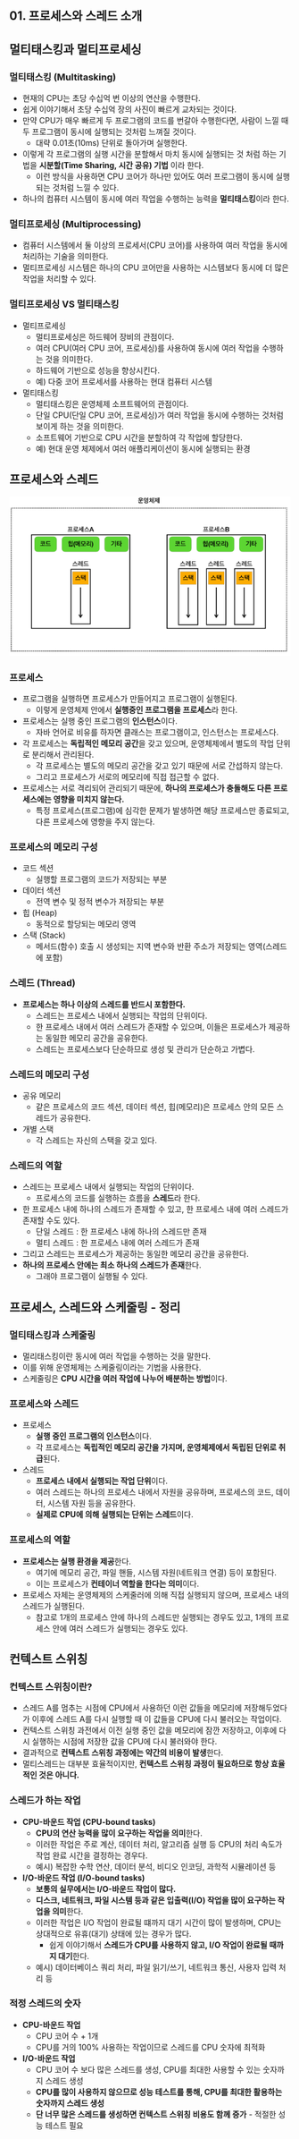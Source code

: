 ## 01. 프로세스와 스레드 소개

## 멀티태스킹과 멀티프로세싱
### 멀티태스킹 (Multitasking)
- 현재의 CPU는 초당 수십억 번 이상의 연산을 수행한다.
- 쉽게 이야기해서 초당 수십억 장의 사진이 빠르게 교차되는 것이다.
- 만약 CPU가 매우 빠르게 두 프로그램의 코드를 번갈아 수행한다면, 사람이 느낄 때 두 프로그램이 동시에 실행되는 것처럼 느껴질 것이다.
  - 대략 0.01초(10ms) 단위로 돌아가며 실행한다.
- 이렇게 각 프로그램의 실행 시간을 분할해서 마치 동시에 실행되는 것 처럼 하는 기법을 **시분할(Time Sharing, 시간 공유) 기법** 이라 한다.
  - 이런 방식을 사용하면 CPU 코어가 하나만 있어도 여러 프로그램이 동시에 실행되는 것처럼 느낄 수 있다.
- 하나의 컴퓨터 시스템이 동시에 여러 작업을 수행하는 능력을 **멀티태스킹**이라 한다.


### 멀티프로세싱 (Multiprocessing)
- 컴퓨터 시스템에서 둘 이상의 프로세서(CPU 코어)를 사용하여 여러 작업을 동시에 처리하는 기술을 의미한다.
- 멀티프로세싱 시스템은 하나의 CPU 코어만을 사용하는 시스템보다 동시에 더 많은 작업을 처리할 수 있다.


### 멀티프로세싱 VS 멀티태스킹
- 멀티프로세싱
  - 멀티프로세싱은 하드웨어 장비의 관점이다.
  - 여러 CPU(여러 CPU 코어, 프로세싱)를 사용하여 동시에 여러 작업을 수행하는 것을 의미한다.
  - 하드웨어 기반으로 성능을 향상시킨다.
  - 예) 다중 코어 프로세서를 사용하는 현대 컴퓨터 시스템
- 멀티태스킹
  - 멀티태스킹은 운영체제 소프트웨어의 관점이다.
  - 단일 CPU(단일 CPU 코어, 프로세싱)가 여러 작업을 동시에 수행하는 것처럼 보이게 하는 것을 의미한다.
  - 소프트웨어 기반으로 CPU 시간을 분할하여 각 작업에 할당한다.
  - 예) 현대 운영 체제에서 여러 애플리케이션이 동시에 실행되는 환경


## 프로세스와 스레드
![img.png](images/프로세스와%20스레드.png)


### 프로세스
- 프로그램을 실행하면 프로세스가 만들어지고 프로그램이 실행된다.
  - 이렇게 운영체제 안에서 **실행중인 프로그램을 프로세스**라 한다.
- 프로세스는 실행 중인 프로그램의 **인스턴스**이다.
  - 자바 언어로 비유를 하자면 클래스는 프로그램이고, 인스턴스는 프로세스다.
- 각 프로세스는 **독립적인 메모리 공간**을 갖고 있으며, 운영체제에서 별도의 작업 단위로 분리해서 관리된다.
  - 각 프로세스는 별도의 메모리 공간을 갖고 있기 때문에 서로 간섭하지 않는다.
  - 그리고 프로세스가 서로의 메모리에 직접 접근할 수 없다.
- 프로세스는 서로 격리되어 관리되기 때문에, **하나의 프로세스가 충돌해도 다른 프로세스에는 영향을 미치지 않는다.**
  - 특정 프로세스(프로그램)에 심각한 문제가 발생하면 해당 프로세스만 종료되고, 다른 프로세스에 영향을 주지 않는다.


### 프로세스의 메모리 구성
- 코드 섹션
  - 실행할 프로그램의 코드가 저장되는 부분
- 데이터 섹션
  - 전역 변수 및 정적 변수가 저장되는 부분
- 힙 (Heap)
  - 동적으로 할당되는 메모리 영역
- 스택 (Stack)
  - 메서드(함수) 호출 시 생성되는 지역 변수와 반환 주소가 저장되는 영역(스레드에 포함)


### 스레드 (Thread)
- **프로세스는 하나 이상의 스레드를 반드시 포함한다.**
  - 스레드는 프로세스 내에서 실행되는 작업의 단위이다.
  - 한 프로세스 내에서 여러 스레드가 존재할 수 있으며, 이들은 프로세스가 제공하는 동일한 메모리 공간을 공유한다.
  - 스레드는 프로세스보다 단순하므로 생성 및 관리가 단순하고 가볍다.


### 스레드의 메모리 구성
- 공유 메모리
  - 같은 프로세스의 코드 섹션, 데이터 섹션, 힙(메모리)은 프로세스 안의 모든 스레드가 공유한다.
- 개별 스택
  - 각 스레드는 자신의 스택을 갖고 있다.


### 스레드의 역할
- 스레드는 프로세스 내에서 실행되는 작업의 단위이다.
  - 프로세스의 코드를 실행하는 흐름을 **스레드**라 한다.
- 한 프로세스 내에 하나의 스레드가 존재할 수 있고, 한 프로세스 내에 여러 스레드가 존재할 수도 있다.
  - 단일 스레드 : 한 프로세스 내에 하나의 스레드만 존재
  - 멀티 스레드 : 한 프로세스 내에 여러 스레드가 존재
- 그리고 스레드는 프로세스가 제공하는 동일한 메모리 공간을 공유한다.
- **하나의 프로세스 안에는 최소 하나의 스레드가 존재**한다.
  - 그래야 프로그램이 실행될 수 있다.


## 프로세스, 스레드와 스케줄링 - 정리
### 멀티태스킹과 스케줄링
- 멀리태스킹이란 동시에 여러 작업을 수행하는 것을 말한다.
- 이를 위해 운영체제는 스케줄링이라는 기법을 사용한다.
- 스케줄링은 **CPU 시간을 여러 작업에 나누어 배분하는 방법**이다.


### 프로세스와 스레드
- 프로세스
  - **실행 중인 프로그램의 인스턴스**이다.
  - 각 프로세스는 **독립적인 메모리 공간을 가지며, 운영체제에서 독립된 단위로 취급**된다.
- 스레드
  - **프로세스 내에서 실행되는 작업 단위**이다.
  - 여러 스레드는 하나의 프로세스 내에서 자원을 공유하며, 프로세스의 코드, 데이터, 시스템 자원 등을 공유한다.
  - **실제로 CPU에 의해 실행되는 단위는 스레드**이다.


### 프로세스의 역할
- **프로세스는 실행 환경을 제공**한다.
  - 여기에 메모리 공간, 파일 핸들, 시스템 자원(네트워크 연결) 등이 포함된다.
  - 이는 프로세스가 **컨테이너 역할을 한다는 의미**이다.
- 프로세스 자체는 운영체제의 스케줄러에 의해 직접 실행되지 않으며, 프로세스 내의 스레드가 실행된다.
  - 참고로 1개의 프로세스 안에 하나의 스레드만 실행되는 경우도 있고, 1개의 프로세스 안에 여러 스레드가 실행되는 경우도 있다.


## 컨텍스트 스위칭
### 컨텍스트 스위칭이란?
- 스레드 A를 멈추는 시점에 CPU에서 사용하던 이런 값들을 메모리에 저장해두었다가 이후에 스레드 A를 다시 실행할 때 이 값들을 CPU에 다시 불러오는 작업이다.
- 컨텍스트 스위칭 과전에서 이전 실행 중인 값을 메모리에 잠깐 저장하고, 이후에 다시 실행하는 시점에 저장한 값을 CPU에 다시 불러와야 한다.
- 결과적으로 **컨텍스트 스위칭 과정에는 약간의 비용이 발생**한다.
- 멀티스레드는 대부분 효율적이지만, **컨텍스트 스위칭 과정이 필요하므로 항상 효율적인 것은 아니다.**


### 스레드가 하는 작업
- **CPU-바운드 작업 (CPU-bound tasks)**
  - **CPU의 연산 능력을 많이 요구하는 작업을 의미**한다.
  - 이러한 작업은 주로 계산, 데이터 처리, 알고리즘 실행 등 CPU의 처리 속도가 작업 완료 시간을 결정하는 경우다.
  - 예시) 복잡한 수학 연산, 데이터 분석, 비디오 인코딩, 과학적 시뮬레이션 등
- **I/O-바운드 작업 (I/O-bound tasks)**
  - **보통의 실무에서는 I/O-바운드 작업이 많다.**
  - **디스크, 네트워크, 파일 시스템 등과 같은 입출력(I/O) 작업을 많이 요구하는 작업을 의미**한다.
  - 이러한 작업은 I/O 작업이 완료될 떄까지 대기 시간이 많이 발생하며, CPU는 상대적으로 유휴(대기) 상태에 있는 경우가 많다.
    - 쉽게 이야기해서 **스레드가 CPU를 사용하지 않고, I/O 작업이 완료될 때까지 대기**한다.
  - 예시) 데이터베이스 쿼리 처리, 파일 읽기/쓰기, 네트워크 통신, 사용자 입력 처리 등


### 적정 스레드의 숫자
- **CPU-바운드 작업**
  - CPU 코어 수 + 1개
  - CPU를 거의 100% 사용하는 작업이므로 스레드를 CPU 숫자에 최적화
- **I/O-바운드 작업**
  - CPU 코어 수 보다 많은 스레드를 생성, CPU를 최대한 사용할 수 있는 숫자까지 스레드 생성
  - **CPU를 많이 사용하지 않으므로 성능 테스트를 통해, CPU를 최대한 활용하는 숫자까지 스레드 생성**
  - **단 너무 많은 스레드를 생성하면 컨텍스트 스위칭 비용도 함께 증가** - 적절한 성능 테스트 필요